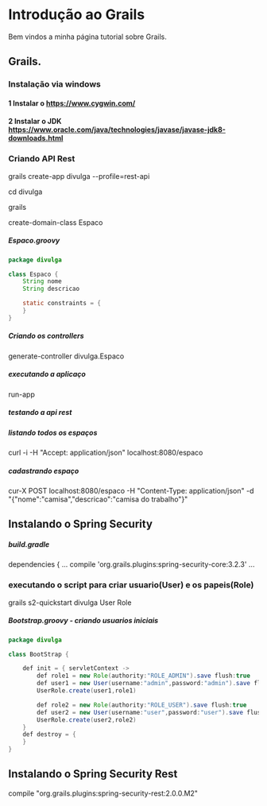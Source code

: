 # Introdução ao Grails

Bem vindos a minha página tutorial sobre Grails.

## Grails.

### Instalação via windows

#### 1 Instalar o https://www.cygwin.com/
#### 2 Instalar o JDK https://www.oracle.com/java/technologies/javase/javase-jdk8-downloads.html


### Criando API Rest

grails create-app divulga --profile=rest-api

cd divulga

grails

create-domain-class Espaco

##### Espaco.groovy
~~~ java
package divulga

class Espaco {
	String nome
	String descricao

    static constraints = {
    }
}
~~~
##### Criando os controllers
generate-controller divulga.Espaco

##### executando a aplicaço
run-app

##### testando a api rest

##### listando todos os espaços
curl -i -H "Accept: application/json" localhost:8080/espaco

##### cadastrando espaço
cur-X POST localhost:8080/espaco  -H "Content-Type: application/json" -d "{\"nome\":\"camisa\",\"descricao\":\"camisa do trabalho\"}"


## Instalando o Spring Security

##### build.gradle
dependencies {
   ...
   compile 'org.grails.plugins:spring-security-core:3.2.3'
   ...

### executando o script para criar usuario(User) e os papeis(Role)
grails s2-quickstart divulga User Role


##### Bootstrap.groovy - criando usuarios iniciais
~~~ Java
package divulga

class BootStrap {

    def init = { servletContext ->
    	def role1 = new Role(authority:"ROLE_ADMIN").save flush:true
        def user1 = new User(username:"admin",password:"admin").save flush:true
    	UserRole.create(user1,role1)

    	def role2 = new Role(authority:"ROLE_USER").save flush:true
		def user2 = new User(username:"user",password:"user").save flush:true
		UserRole.create(user2,role2)
    }
    def destroy = {
    }
}

~~~


## Instalando o Spring Security Rest

compile "org.grails.plugins:spring-security-rest:2.0.0.M2"

